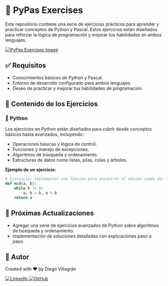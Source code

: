 # 📘 PyPas Exercises

Este repositorio contiene una serie de ejercicios prácticos para aprender y practicar conceptos de Python y Pascal. Estos ejercicios están diseñados para reforzar la lógica de programación y mejorar tus habilidades en ambos lenguajes.

[![PyPas Exercises Image](https://i.postimg.cc/d1y742Kp/encriptador-img.png)](https://postimg.cc/HcTsL7n9)

## ✅ Requisitos

- Conocimientos básicos de Python y Pascal.
- Entorno de desarrollo configurado para ambos lenguajes.
- Deseo de practicar y mejorar tus habilidades de programación.

## 🔩 Contenido de los Ejercicios

### 🐍 Python

Los ejercicios en Python están diseñados para cubrir desde conceptos básicos hasta avanzados, incluyendo:

- Operaciones básicas y lógica de control.
- Funciones y manejo de excepciones.
- Algoritmos de búsqueda y ordenamiento.
- Estructuras de datos como listas, pilas, colas y árboles.

**Ejemplo de un ejercicio:**

```python
# Ejercicio: Implementar una función para encontrar el máximo común divisor (MCD) de dos números.
def mcd(a, b):
    while b != 0:
        a, b = b, a % b
    return a
```

## 🚀 Próximas Actualizaciones

- Agregar una serie de ejercicios avanzados de Python sobre algoritmos de búsqueda y ordenamiento.
- Implementación de soluciones detalladas con explicaciones paso a paso.

## 🥸 Autor

Created with ❤ by Diego Villagrán

<a href="https://linkedin.com/in/dvillagrans" target="_blank">
<img src="https://img.shields.io/badge/linkedin-%231E77B5.svg?&style=for-the-badge&logo=linkedin&logoColor=white" alt="LinkedIn" style="margin-bottom: 5px;" />
</a>
<a href="https://github.com/dvillagrans" target="_blank">
<img src="https://img.shields.io/badge/github-%2324292e.svg?&style=for-the-badge&logo=github&logoColor=white" alt="GitHub" style="margin-bottom: 5px;" />
</a>
